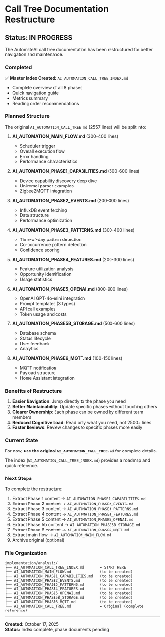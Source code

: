 # Call Tree Documentation Restructure

## Status: IN PROGRESS

The AutomateAI call tree documentation has been restructured for better navigation and maintenance.

### Completed

✅ **Master Index Created:** `AI_AUTOMATION_CALL_TREE_INDEX.md`
- Complete overview of all 8 phases
- Quick navigation guide
- Metrics summary
- Reading order recommendations

### Planned Structure

The original `AI_AUTOMATION_CALL_TREE.md` (2557 lines) will be split into:

1. **AI_AUTOMATION_MAIN_FLOW.md** (300-400 lines)
   - Scheduler trigger
   - Overall execution flow
   - Error handling
   - Performance characteristics

2. **AI_AUTOMATION_PHASE1_CAPABILITIES.md** (500-600 lines)
   - Device capability discovery deep dive
   - Universal parser examples
   - Zigbee2MQTT integration

3. **AI_AUTOMATION_PHASE2_EVENTS.md** (200-300 lines)
   - InfluxDB event fetching
   - Data structure
   - Performance optimization

4. **AI_AUTOMATION_PHASE3_PATTERNS.md** (300-400 lines)
   - Time-of-day pattern detection
   - Co-occurrence pattern detection
   - Confidence scoring

5. **AI_AUTOMATION_PHASE4_FEATURES.md** (200-300 lines)
   - Feature utilization analysis
   - Opportunity identification
   - Usage statistics

6. **AI_AUTOMATION_PHASE5_OPENAI.md** (800-900 lines)
   - OpenAI GPT-4o-mini integration
   - Prompt templates (3 types)
   - API call examples
   - Token usage and costs

7. **AI_AUTOMATION_PHASE5B_STORAGE.md** (500-600 lines)
   - Database schema
   - Status lifecycle
   - User feedback
   - Analytics

8. **AI_AUTOMATION_PHASE6_MQTT.md** (100-150 lines)
   - MQTT notification
   - Payload structure
   - Home Assistant integration

### Benefits of Restructure

1. **Easier Navigation**: Jump directly to the phase you need
2. **Better Maintainability**: Update specific phases without touching others
3. **Clearer Ownership**: Each phase can be owned by different team members
4. **Reduced Cognitive Load**: Read only what you need, not 2500+ lines
5. **Faster Reviews**: Review changes to specific phases more easily

### Current State

For now, **use the original `AI_AUTOMATION_CALL_TREE.md`** for complete details.

The index (`AI_AUTOMATION_CALL_TREE_INDEX.md`) provides a roadmap and quick reference.

### Next Steps

To complete the restructure:
1. Extract Phase 1 content → `AI_AUTOMATION_PHASE1_CAPABILITIES.md`
2. Extract Phase 2 content → `AI_AUTOMATION_PHASE2_EVENTS.md`
3. Extract Phase 3 content → `AI_AUTOMATION_PHASE3_PATTERNS.md`
4. Extract Phase 4 content → `AI_AUTOMATION_PHASE4_FEATURES.md`
5. Extract Phase 5 content → `AI_AUTOMATION_PHASE5_OPENAI.md`
6. Extract Phase 5b content → `AI_AUTOMATION_PHASE5B_STORAGE.md`
7. Extract Phase 6 content → `AI_AUTOMATION_PHASE6_MQTT.md`
8. Extract main flow → `AI_AUTOMATION_MAIN_FLOW.md`
9. Archive original (optional)

### File Organization

```
implementation/analysis/
├── AI_AUTOMATION_CALL_TREE_INDEX.md       ← START HERE
├── AI_AUTOMATION_MAIN_FLOW.md             (to be created)
├── AI_AUTOMATION_PHASE1_CAPABILITIES.md   (to be created)
├── AI_AUTOMATION_PHASE2_EVENTS.md         (to be created)
├── AI_AUTOMATION_PHASE3_PATTERNS.md       (to be created)
├── AI_AUTOMATION_PHASE4_FEATURES.md       (to be created)
├── AI_AUTOMATION_PHASE5_OPENAI.md         (to be created)
├── AI_AUTOMATION_PHASE5B_STORAGE.md       (to be created)
├── AI_AUTOMATION_PHASE6_MQTT.md           (to be created)
└── AI_AUTOMATION_CALL_TREE.md             ← Original (complete reference)
```

---

**Created:** October 17, 2025  
**Status:** Index complete, phase documents pending


